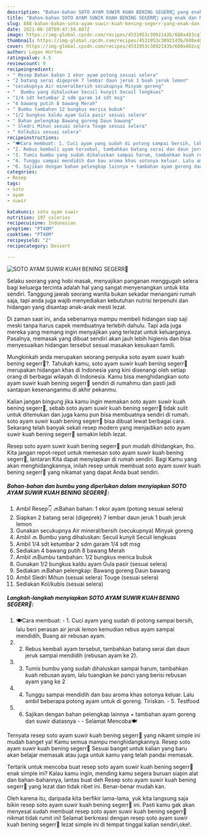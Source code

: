 ```yaml
---
description: "Bahan-bahan SOTO AYAM SUWIR KUAH BENING SEGERR🍲 yang enak dan Mudah Dibuat"
title: "Bahan-bahan SOTO AYAM SUWIR KUAH BENING SEGERR🍲 yang enak dan Mudah Dibuat"
slug: 888-bahan-bahan-soto-ayam-suwir-kuah-bening-segerr-yang-enak-dan-mudah-dibuat
date: 2021-06-18T09:47:59.887Z
image: https://img-global.cpcdn.com/recipes/4531953c3092143b/680x482cq70/soto-ayam-suwir-kuah-bening-segerr🍲-foto-resep-utama.jpg
thumbnail: https://img-global.cpcdn.com/recipes/4531953c3092143b/680x482cq70/soto-ayam-suwir-kuah-bening-segerr🍲-foto-resep-utama.jpg
cover: https://img-global.cpcdn.com/recipes/4531953c3092143b/680x482cq70/soto-ayam-suwir-kuah-bening-segerr🍲-foto-resep-utama.jpg
author: Logan Horton
ratingvalue: 4.5
reviewcount: 9
recipeingredient:
- " Resep Bahan bahan 1 ekor ayam potong sesuai selera"
- "2 batang serai digeprek 7 lembar daun jeruk 1 buah jeruk lemon"
- "secukupnya Air mineralbersih secukupnya Minyak goreng"
- "  Bumbu yang dihaluskan Secuil kunyit Secuil lengkuas"
- "1/4 sdt ketumbar 2 sdm garam 14 sdt msg"
- "4 bawang putih 8 bawang Merah"
- " Bumbu tambahan 12 bungkus merica bubuk"
- "1/2 bungkus kaldu ayam Gula pasir sesuai selera"
- " Bahan pelengkap Bawang goreng Daun bawang"
- " Sledri Mihun sesuai selera Touge sesuai selera"
- " Kolkubis sesuai selera"
recipeinstructions:
- "🍽Cara membuat: 1. Cuci ayam yang sudah di potong sampai bersih, lalu beri perasan air jeruk lemon kemudian rebus ayam sampai mendidih, Buang air rebusan ayam."
- "2. Rebus kembali ayam tersebut, tambahkan batang serai dan daun jeruk sampai mendidih (rebusan ayam ke 2)."
- "3. Tumis bumbu yang sudah dihaluskan sampai harum, tambahkan kuah rebusan ayam, lalu tuangkan ke panci yang berisi rebusan ayam yang ke 2"
- "4. Tunggu sampai mendidih dan bau aroma khas sotonya keluar. Lalu ambil beberapa potong ayam untuk di goreng. Tiriskan.  5. Testfood"
- "6. Sajikan dengan bahan pelengkap lainnya + tambahan ayam goreng dan suwir diatasnya  Selamat Mencoba🍽"
categories:
- Resep
tags:
- soto
- ayam
- suwir

katakunci: soto ayam suwir 
nutrition: 197 calories
recipecuisine: Indonesian
preptime: "PT40M"
cooktime: "PT40M"
recipeyield: "2"
recipecategory: Dessert

---
```



![SOTO AYAM SUWIR KUAH BENING SEGERR🍲](https://img-global.cpcdn.com/recipes/4531953c3092143b/680x482cq70/soto-ayam-suwir-kuah-bening-segerr🍲-foto-resep-utama.jpg)

Selaku seorang yang hobi masak, menyajikan panganan menggugah selera bagi keluarga tercinta adalah hal yang sangat menyenangkan untuk kita sendiri. Tanggung jawab seorang  wanita bukan sekadar menangani rumah saja, tapi anda juga wajib menyediakan kebutuhan nutrisi terpenuhi dan hidangan yang disantap anak-anak mesti lezat.

Di zaman  saat ini, anda sebenarnya mampu membeli hidangan siap saji meski tanpa harus capek membuatnya terlebih dahulu. Tapi ada juga mereka yang memang ingin menyajikan yang terlezat untuk keluarganya. Pasalnya, memasak yang dibuat sendiri akan jauh lebih higienis dan bisa menyesuaikan hidangan tersebut sesuai masakan kesukaan famili. 



Mungkinkah anda merupakan seorang penyuka soto ayam suwir kuah bening segerr🍲?. Tahukah kamu, soto ayam suwir kuah bening segerr🍲 merupakan hidangan khas di Indonesia yang kini disenangi oleh setiap orang di berbagai wilayah di Indonesia. Kamu bisa menghidangkan soto ayam suwir kuah bening segerr🍲 sendiri di rumahmu dan pasti jadi santapan kesenanganmu di akhir pekanmu.

Kalian jangan bingung jika kamu ingin memakan soto ayam suwir kuah bening segerr🍲, sebab soto ayam suwir kuah bening segerr🍲 tidak sulit untuk ditemukan dan juga kamu pun bisa membuatnya sendiri di rumah. soto ayam suwir kuah bening segerr🍲 bisa dibuat lewat berbagai cara. Sekarang telah banyak sekali resep modern yang menjadikan soto ayam suwir kuah bening segerr🍲 semakin lebih lezat.

Resep soto ayam suwir kuah bening segerr🍲 pun mudah dihidangkan, lho. Kita jangan repot-repot untuk memesan soto ayam suwir kuah bening segerr🍲, lantaran Kita dapat menyiapkan di rumah sendiri. Bagi Kamu yang akan menghidangkannya, inilah resep untuk membuat soto ayam suwir kuah bening segerr🍲 yang nikamat yang dapat Anda buat sendiri.

<!--inarticleads1-->

##### Bahan-bahan dan bumbu yang diperlukan dalam menyiapkan SOTO AYAM SUWIR KUAH BENING SEGERR🍲:

1. Ambil  Resep👇 🔜Bahan bahan: 1 ekor ayam (potong sesuai selera)
1. Siapkan 2 batang serai (digeprek) 7 lembar daun jeruk 1 buah jeruk lemon
1. Gunakan secukupnya Air mineral/bersih (secukupnya) Minyak goreng
1. Ambil  🔜 Bumbu yang dihaluskan: Secuil kunyit Secuil lengkuas
1. Ambil 1/4 sdt ketumbar 2 sdm garam 1/4 sdt msg
1. Sediakan 4 bawang putih 8 bawang Merah
1. Ambil  🔜Bumbu tambahan: 1/2 bungkus merica bubuk
1. Gunakan 1/2 bungkus kaldu ayam Gula pasir (sesuai selera)
1. Sediakan  🔜Bahan pelengkap: Bawang goreng Daun bawang
1. Ambil  Sledri Mihun (sesuai selera) Touge (sesuai selera)
1. Sediakan  Kol/kubis (sesuai selera)




<!--inarticleads2-->

##### Langkah-langkah menyiapkan SOTO AYAM SUWIR KUAH BENING SEGERR🍲:

1. 🍽Cara membuat: - 1. Cuci ayam yang sudah di potong sampai bersih, lalu beri perasan air jeruk lemon kemudian rebus ayam sampai mendidih, Buang air rebusan ayam.
1. 2. Rebus kembali ayam tersebut, tambahkan batang serai dan daun jeruk sampai mendidih (rebusan ayam ke 2).
1. 3. Tumis bumbu yang sudah dihaluskan sampai harum, tambahkan kuah rebusan ayam, lalu tuangkan ke panci yang berisi rebusan ayam yang ke 2
1. 4. Tunggu sampai mendidih dan bau aroma khas sotonya keluar. Lalu ambil beberapa potong ayam untuk di goreng. Tiriskan.  - 5. Testfood
1. 6. Sajikan dengan bahan pelengkap lainnya + tambahan ayam goreng dan suwir diatasnya -  - Selamat Mencoba🍽




Ternyata resep soto ayam suwir kuah bening segerr🍲 yang nikamt simple ini mudah banget ya! Kamu semua mampu menghidangkannya. Resep soto ayam suwir kuah bening segerr🍲 Sesuai banget untuk kalian yang baru akan belajar memasak atau juga untuk kamu yang telah pandai memasak.

Tertarik untuk mencoba buat resep soto ayam suwir kuah bening segerr🍲 enak simple ini? Kalau kamu ingin, mending kamu segera buruan siapin alat dan bahan-bahannya, lantas buat deh Resep soto ayam suwir kuah bening segerr🍲 yang lezat dan tidak ribet ini. Benar-benar mudah kan. 

Oleh karena itu, daripada kita berfikir lama-lama, yuk kita langsung saja bikin resep soto ayam suwir kuah bening segerr🍲 ini. Pasti kamu gak akan menyesal sudah membuat resep soto ayam suwir kuah bening segerr🍲 nikmat tidak rumit ini! Selamat berkreasi dengan resep soto ayam suwir kuah bening segerr🍲 lezat simple ini di tempat tinggal kalian sendiri,oke!.

